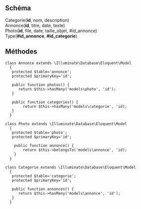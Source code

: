 ## Schéma

Categorie(__id__, nom, description)  
Annonce(__id__, titre, date, texte)  
Photo(__id__, file, date, taille_objet, #id_annonce)  
Type(__#id_annonce__, __#id_categorie__)  

## Méthodes

```
class Annonce extends \Illuminate\Database\Eloquent\Model
  {
   protected $table='annonce';
   protected $primaryKey='id';
   
   public function photos() {
      return $this->hasMany('models\photo', 'id');
   }
   
   public function categories() {
        return $this->hasMany('models\categorie', 'id);
   }
  }

class Photo extends \Illuminate\Database\Eloquent\Model
  {
   protected $table='photo';
   protected $primaryKey='id';

    public function annonce() {
        return $this->belongsTo('models\annonce', 'id);
    }
  }

class Categorie extends \Illuminate\Database\Eloquent\Model
  {
   protected $table='categorie';
   protected $primaryKey='id';
   
   public function annonces() {
      return $this->hasMany('models\annonce', 'id');
   }
  }

```